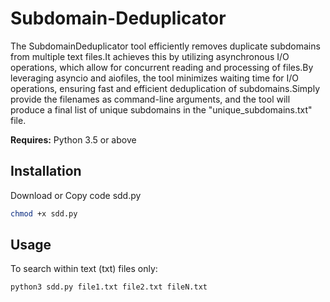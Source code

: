 # Subdomain-Deduplicator
The SubdomainDeduplicator tool efficiently removes duplicate subdomains from multiple text files.It achieves this by utilizing 
asynchronous I/O operations, which allow for concurrent reading and processing of files.By leveraging asyncio and aiofiles, 
the tool minimizes waiting time for I/O operations, ensuring fast and efficient deduplication of subdomains.Simply provide the 
filenames as command-line arguments, and the tool will produce a final list of unique subdomains in the "unique_subdomains.txt" file.


**Requires:** Python 3.5 or above

## Installation
Download or Copy code sdd.py
```bash
chmod +x sdd.py
```

## Usage
To search within text (txt) files only:
```bash
python3 sdd.py file1.txt file2.txt fileN.txt
```
